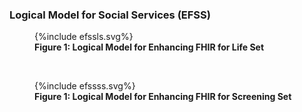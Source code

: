 ### Logical Model for Social Services (EFSS)


<figure>
{%include efssls.svg%}
<figcaption><b>Figure 1: Logical Model for Enhancing FHIR for Life Set</b></figcaption>
</figure>
<br clear="all" />

<figure>
{%include efssss.svg%}
<figcaption><b>Figure 1: Logical Model for Enhancing FHIR for Screening Set</b></figcaption>
</figure>
<br clear="all" />